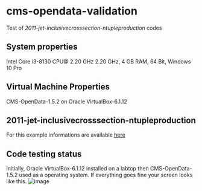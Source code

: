 # cms-opendata-validation
Test of *2011-jet-inclusivecrosssection-ntupleproduction* codes  
## System properties
Intel Core i3-8130 CPU@ 2.20 GHz 2.20 GHz, 4 GB RAM, 64 Bit, Windows 10 Pro
## Virtual Machine Properties 
CMS-OpenData-1.5.2 on Oracle VirtualBox-6.1.12 
## 2011-jet-inclusivecrosssection-ntupleproduction
For this example informations are available [here](https://github.com/cms-opendata-validation/2011-jet-inclusivecrosssection-ntupleproduction)
## Code testing status
Initially, Oracle VirtualBox-6.1.12 installed on a labtop then CMS-OpenData-1.5.2 used as a operating system. If everything goes fine your screen looks like this. 
![image](https://user-images.githubusercontent.com/66729789/111881100-1e4cae00-89c0-11eb-8a3d-937c8d18170a.png)



